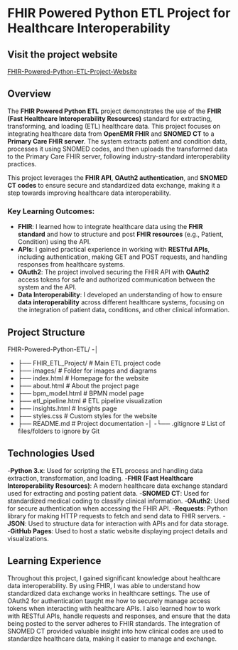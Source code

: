 # FHIR Powered Python ETL Project for Healthcare Interoperability

## Visit the project website
<a href="https://dr-data-azam.github.io/FHIR-Powered-Python-ETL/index.html">FHIR-Powered-Python-ETL-Project-Website</a>

## Overview
The **FHIR Powered Python ETL** project demonstrates the use of the **FHIR (Fast Healthcare Interoperability Resources)** standard for extracting, transforming, and loading (ETL) healthcare data. This project focuses on integrating healthcare data from **OpenEMR FHIR** and **SNOMED CT** to a **Primary Care FHIR server**. The system extracts patient and condition data, processes it using SNOMED codes, and then uploads the transformed data to the Primary Care FHIR server, following industry-standard interoperability practices.

This project leverages the **FHIR API**, **OAuth2 authentication**, and **SNOMED CT codes** to ensure secure and standardized data exchange, making it a step towards improving healthcare data interoperability.

### Key Learning Outcomes:
- **FHIR**: I learned how to integrate healthcare data using the **FHIR standard** and how to structure and post **FHIR resources** (e.g., Patient, Condition) using the API.
- **APIs**: I gained practical experience in working with **RESTful APIs**, including authentication, making GET and POST requests, and handling responses from healthcare systems.
- **OAuth2**: The project involved securing the FHIR API with **OAuth2** access tokens for safe and authorized communication between the system and the API.
- **Data Interoperability**: I developed an understanding of how to ensure **data interoperability** across different healthcare systems, focusing on the integration of patient data, conditions, and other clinical information.

## Project Structure

FHIR-Powered-Python-ETL/
-**│**
- **├──** FHIR_ETL_Project/ # Main ETL project code
- **├──** images/ # Folder for images and diagrams
- **├──** index.html # Homepage for the website
- **├──** about.html # About the project page
- **├──** bpm_model.html # BPMN model page
- **├──** etl_pipeline.html # ETL pipeline visualization
- **├──** insights.html # Insights page
- **├──** styles.css # Custom styles for the website
- **├──** README.md # Project documentation
-**│**
-**└──** .gitignore # List of files/folders to ignore by Git

## Technologies Used
-**Python 3.x**: Used for scripting the ETL process and handling data extraction, transformation, and loading.
-**FHIR (Fast Healthcare Interoperability Resources)**: A modern healthcare data exchange standard used for extracting and posting patient data.
-**SNOMED CT**: Used for standardized medical coding to classify clinical information.
-**OAuth2**: Used for secure authentication when accessing the FHIR API.
-**Requests**: Python library for making HTTP requests to fetch and send data to FHIR servers.
-**JSON**: Used to structure data for interaction with APIs and for data storage.
-**GitHub Pages**: Used to host a static website displaying project details and visualizations.

## Learning Experience
Throughout this project, I gained significant knowledge about healthcare data interoperability. By using FHIR, I was able to understand how standardized data exchange works in healthcare settings. The use of OAuth2 for authentication taught me how to securely manage access tokens when interacting with healthcare APIs.
I also learned how to work with RESTful APIs, handle requests and responses, and ensure that the data being posted to the server adheres to FHIR standards. The integration of SNOMED CT provided valuable insight into how clinical codes are used to standardize healthcare data, making it easier to manage and exchange.
